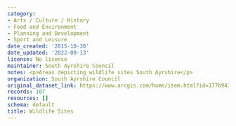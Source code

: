 ```yaml
---
category:
- Arts / Culture / History
- Food and Environment
- Planning and Development
- Sport and Leisure
date_created: '2015-10-30'
date_updated: '2022-09-13'
license: No licence
maintainer: South Ayrshire Council
notes: <p>Areas depicting wildlife sites South Ayrshire</p>
organization: South Ayrshire Council
original_dataset_link: https://www.arcgis.com/home/item.html?id=177b941c716b4aada41ade02cd687d30
records: 107
resources: []
schema: default
title: Wildlife Sites
---
```

